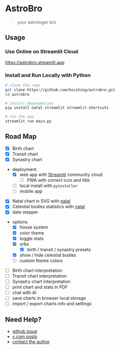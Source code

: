 # AstroBro

> your astrologer bro

## Usage

### Use Online on Streamlit Cloud

<https://astrobro.streamlit.app>

### Install and Run Locally with Python

```bash
# clone the repo
git clone https://github.com/hoishing/astrobro.git
cd astrobro

# install dependencies
pip install natal streamlit streamlit-shortcuts

# run the app
streamlit run main.py
```

## Road Map

- [x] Birth chart
- [x] Transit chart
- [x] Synastry chart
- deployment
    - [x] web app with [Streamlit] community cloud
        - [ ] PWA with correct icon and title
    - [ ] local install with `pyinstaller`
    - [ ] mobile app
- [x] Natal chart in SVG with [natal]
- [x] Celestial bodies statistics with [natal]
- [x] date stepper
- options
    - [x] house system
    - [x] color theme
    - [x] toggle stats
    - [x] orbs
        - [x] birth / transit / synastry presets
    - [x] show / hide celestial bodies
    - [ ] custom theme colors
- [ ] Birth chart interpretation
- [ ] Transit chart interpretation
- [ ] Synastry chart interpretation
- [ ] print chart and stats in PDF
- [ ] chat with AI
- [ ] save charts in browser local storage
- [ ] import / export charts info and settings

[streamlit]: https://streamlit.io
[natal]: https://github.com/hoishing/natal

## Need Help?

- [github issue]
- [x.com posts]
- [contact the author]

[contact the author]: https://hoishing.github.io
[github issue]: https://github.com/hoishing/astrobro/issues
[x.com posts]: https://x.com/hoishing
